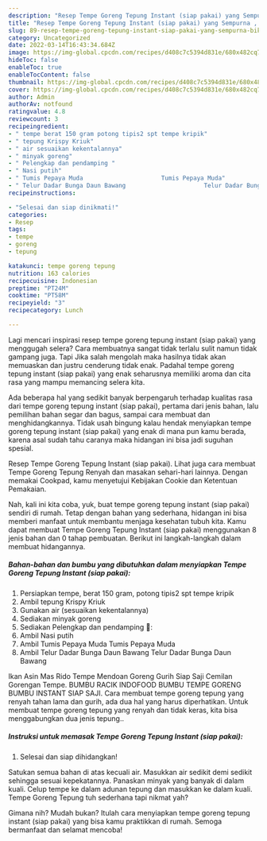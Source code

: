 ```yaml
---
description: "Resep Tempe Goreng Tepung Instant (siap pakai) yang Sempurna , Bikin Ngiler"
title: "Resep Tempe Goreng Tepung Instant (siap pakai) yang Sempurna , Bikin Ngiler"
slug: 89-resep-tempe-goreng-tepung-instant-siap-pakai-yang-sempurna-bikin-ngiler
category: Uncategorized
date: 2022-03-14T16:43:34.684Z
image: https://img-global.cpcdn.com/recipes/d408c7c5394d831e/680x482cq70/tempe-goreng-tepung-instant-siap-pakai-foto-resep-utama.jpg
hideToc: false
enableToc: true
enableTocContent: false
thumbnail: https://img-global.cpcdn.com/recipes/d408c7c5394d831e/680x482cq70/tempe-goreng-tepung-instant-siap-pakai-foto-resep-utama.jpg
cover: https://img-global.cpcdn.com/recipes/d408c7c5394d831e/680x482cq70/tempe-goreng-tepung-instant-siap-pakai-foto-resep-utama.jpg
author: Admin
authorAv: notfound
ratingvalue: 4.8
reviewcount: 3
recipeingredient:
- " tempe berat 150 gram potong tipis2 spt tempe kripik"
- " tepung Krispy Kriuk"
- " air sesuaikan kekentalannya"
- " minyak goreng"
- " Pelengkap dan pendamping "
- " Nasi putih"
- " Tumis Pepaya Muda                      Tumis Pepaya Muda"
- " Telur Dadar Bunga Daun Bawang                      Telur Dadar Bunga Daun Bawang"
recipeinstructions:

- "Selesai dan siap dinikmati!"
categories:
- Resep
tags:
- tempe
- goreng
- tepung

katakunci: tempe goreng tepung 
nutrition: 163 calories
recipecuisine: Indonesian
preptime: "PT24M"
cooktime: "PT58M"
recipeyield: "3"
recipecategory: Lunch

---
```



Lagi mencari inspirasi resep tempe goreng tepung instant (siap pakai) yang menggugah selera? Cara membuatnya sangat tidak terlalu sulit namun tidak gampang juga. Tapi Jika salah mengolah maka hasilnya tidak akan memuaskan dan justru cenderung tidak enak. Padahal tempe goreng tepung instant (siap pakai) yang enak seharusnya memiliki aroma dan cita rasa yang mampu memancing selera kita.


Ada beberapa hal yang sedikit banyak berpengaruh terhadap kualitas rasa dari tempe goreng tepung instant (siap pakai), pertama dari jenis bahan, lalu pemilihan bahan segar dan bagus, sampai cara membuat dan menghidangkannya. Tidak usah bingung kalau hendak menyiapkan tempe goreng tepung instant (siap pakai) yang enak di mana pun kamu berada, karena asal sudah tahu caranya maka hidangan ini bisa jadi suguhan spesial.

Resep Tempe Goreng Tepung Instant (siap pakai). Lihat juga cara membuat Tempe Goreng Tepung Renyah dan masakan sehari-hari lainnya. Dengan memakai Cookpad, kamu menyetujui Kebijakan Cookie dan Ketentuan Pemakaian.


Nah, kali ini kita coba, yuk, buat tempe goreng tepung instant (siap pakai) sendiri di rumah. Tetap dengan bahan yang sederhana, hidangan ini bisa memberi manfaat untuk membantu menjaga kesehatan tubuh kita. Kamu dapat membuat Tempe Goreng Tepung Instant (siap pakai) menggunakan 8 jenis bahan dan 0 tahap pembuatan. Berikut ini langkah-langkah dalam membuat hidangannya.

<!--inarticleads1-->

##### Bahan-bahan dan bumbu yang dibutuhkan dalam menyiapkan Tempe Goreng Tepung Instant (siap pakai):

1. Persiapkan  tempe, berat 150 gram, potong tipis2 spt tempe kripik
1. Ambil  tepung Krispy Kriuk
1. Gunakan  air (sesuaikan kekentalannya)
1. Sediakan  minyak goreng
1. Sediakan  Pelengkap dan pendamping 🍛:
1. Ambil  Nasi putih
1. Ambil  Tumis Pepaya Muda                      Tumis Pepaya Muda
1. Ambil  Telur Dadar Bunga Daun Bawang                      Telur Dadar Bunga Daun Bawang


Ikan Asin Mas Rido Tempe Mendoan Goreng Gurih Siap Saji Cemilan Gorengan Tempe. BUMBU RACIK INDOFOOD BUMBU TEMPE GORENG BUMBU INSTANT SIAP SAJI. Cara membuat tempe goreng tepung yang renyah tahan lama dan gurih, ada dua hal yang harus diperhatikan. Untuk membuat tempe goreng tepung yang renyah dan tidak keras, kita bisa menggabungkan dua jenis tepung.. 

<!--inarticleads2-->

##### Instruksi untuk memasak Tempe Goreng Tepung Instant (siap pakai):


1. Selesai dan siap dihidangkan!

Satukan semua bahan di atas kecuali air. Masukkan air sedikit demi sedikit sehingga sesuai kepekatannya. Panaskan minyak yang banyak di dalam kuali. Celup tempe ke dalam adunan tepung dan masukkan ke dalam kuali. Tempe Goreng Tepung tuh sederhana tapi nikmat yah? 

Gimana nih? Mudah bukan? Itulah cara menyiapkan tempe goreng tepung instant (siap pakai) yang bisa kamu praktikkan di rumah. Semoga bermanfaat dan selamat mencoba!
